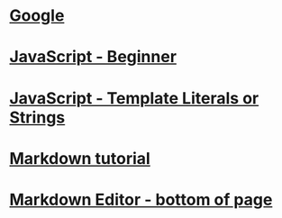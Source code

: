 #  [Google](https://google.com)
#  [JavaScript - Beginner](https://beginnerjavascript.com/)
#  [JavaScript - Template Literals or Strings](https://wesbos.com/template-strings-html)
#  [Markdown tutorial](https://youtu.be/_PPWWRV6gbA?si=Bzb1w-Kr0nC_UhHv)
#  [Markdown Editor - bottom of page](https://blog.webdevsimplified.com/2023-06/markdown-crash-course/)
